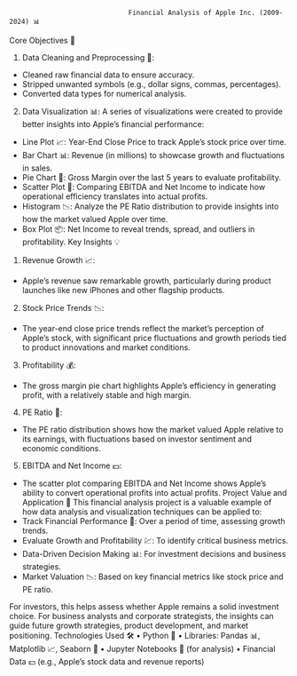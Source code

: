 
                                  Financial Analysis of Apple Inc. (2009-2024) 📊


Core Objectives 📌
1. Data Cleaning and Preprocessing 🧹:
- Cleaned raw financial data to ensure accuracy.
- Stripped unwanted symbols (e.g., dollar signs, commas, percentages).
- Converted data types for numerical analysis.

2. Data Visualization 📊:
A series of visualizations were created to provide better insights into Apple’s financial performance:
- Line Plot 📈: Year-End Close Price to track Apple’s stock price over time.
- Bar Chart 📊: Revenue (in millions) to showcase growth and fluctuations in sales.
- Pie Chart 🍰: Gross Margin over the last 5 years to evaluate profitability.
- Scatter Plot 🔵: Comparing EBITDA and Net Income to indicate how operational efficiency translates into actual profits.
- Histogram 📉: Analyze the PE Ratio distribution to provide insights into how the market valued Apple over time.
- Box Plot 📦: Net Income to reveal trends, spread, and outliers in profitability.
Key Insights 💡
1. Revenue Growth 📈:
- Apple’s revenue saw remarkable growth, particularly during product launches like new iPhones and other flagship products.

2. Stock Price Trends 📉:
- The year-end close price trends reflect the market’s perception of Apple’s stock, with significant price fluctuations and growth periods tied to product innovations and market conditions.

3. Profitability 💰:
- The gross margin pie chart highlights Apple’s efficiency in generating profit, with a relatively stable and high margin.

4. PE Ratio 🔢:
- The PE ratio distribution shows how the market valued Apple relative to its earnings, with fluctuations based on investor sentiment and economic conditions.

5. EBITDA and Net Income 💵:
- The scatter plot comparing EBITDA and Net Income shows Apple’s ability to convert operational profits into actual profits.
Project Value and Application 🚀
This financial analysis project is a valuable example of how data analysis and visualization techniques can be applied to:
- Track Financial Performance 🧾: Over a period of time, assessing growth trends.
- Evaluate Growth and Profitability 💹: To identify critical business metrics.
- Data-Driven Decision Making 📊: For investment decisions and business strategies.
- Market Valuation 📉: Based on key financial metrics like stock price and PE ratio.

For investors, this helps assess whether Apple remains a solid investment choice. For business analysts and corporate strategists, the insights can guide future growth strategies, product development, and market positioning.
Technologies Used 🛠
• Python 🐍
• Libraries: Pandas 📊, Matplotlib 📈, Seaborn 🎨
• Jupyter Notebooks 📓 (for analysis)
• Financial Data 💵 (e.g., Apple’s stock data and revenue reports)

